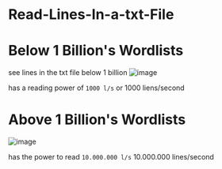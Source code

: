 # Read-Lines-In-a-txt-File
# Below 1 Billion's Wordlists
see lines in the txt file below 1 billion
![image](https://github.com/GhostHol/Read-Line-txt/assets/153711389/e7d6ad97-4066-4b47-bf0c-224c0803ff33)

has a reading power of `1000 l/s` or 1000 liens/second

# Above 1 Billion's Wordlists
![image](https://github.com/GhostHol/Read-Line-txt/assets/153711389/9e52311a-466a-44d2-84b9-846177eab862)

has the power to read `10.000.000 l/s` 10.000.000 lines/second



